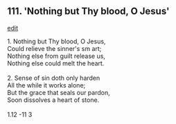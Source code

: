 
## 111.  'Nothing but Thy blood, O Jesus'
[edit](https://docs.google.com/document/d/1p_xQylXfSbav6pa_NQJAMTDPT49qao81/edit?mode=html)



1\. Nothing but Thy blood, O Jesus,\
Could relieve the sinner's sm art;\
Nothing else from guilt release us,\
Nothing else could melt the heart.\
\
2. Sense of sin doth only harden\
All the while it works alone;\
But the grace that seals our pardon,\
Soon dissolves a heart of stone.\
\
1.12 -11 3
